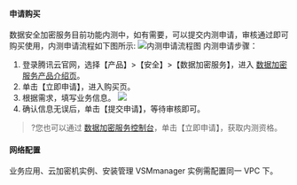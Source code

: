 #### 申请购买
数据安全加密服务目前功能内测中，如有需要，可以提交内测申请，审核通过即可购买使用，内测申请流程如下图所示:
![内测申请流程图](https://main.qcloudimg.com/raw/a322e4e6b1a91e71b9044b55be42007b.png)
内测申请步骤：
1. 登录腾讯云官网，选择【产品】>【安全】>【数据加密服务】，进入 [数据加密服务产品介绍页](https://cloud.tencent.com/product/cloudhsm)。
2. 单击【立即申请】，进入购买页。
3. 根据需求，填写业务信息。
![](https://main.qcloudimg.com/raw/ad443a6a1da2154412017917c4d3d132.png)
4. 确认信息无误后，单击【提交申请】，等待审核即可。

>?您也可以通过 [数据加密服务控制台](https://console.cloud.tencent.com/hsm)，单击【立即申请】，获取内测资格。
#### 网络配置
业务应用、云加密机实例、安装管理 VSMmanager 实例需配置同一 VPC 下。
